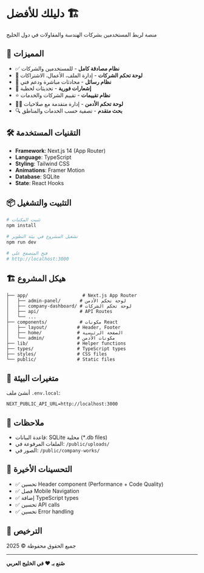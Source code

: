 # دليلك للأفضل 🏗️

منصة لربط المستخدمين بشركات الهندسة والمقاولات في دول الخليج

## 🚀 المميزات

- ✅ **نظام مصادقة كامل** - للمستخدمين والشركات
- 🏢 **لوحة تحكم الشركات** - إدارة الملف، الأعمال، الاشتراكات
- 💬 **نظام رسائل** - محادثات مباشرة ودعم فني
- 🔔 **إشعارات فورية** - تحديثات لحظية
- ⭐ **نظام تقييمات** - تقييم الشركات والخدمات
- 👨‍💼 **لوحة تحكم الأدمن** - إدارة متقدمة مع صلاحيات
- 🔍 **بحث متقدم** - تصفية حسب الخدمات والمناطق

## 🛠️ التقنيات المستخدمة

- **Framework**: Next.js 14 (App Router)
- **Language**: TypeScript
- **Styling**: Tailwind CSS
- **Animations**: Framer Motion
- **Database**: SQLite
- **State**: React Hooks

## 📦 التثبيت والتشغيل

```bash
# تثبيت المكتبات
npm install

# تشغيل المشروع في بيئة التطوير
npm run dev

# فتح المتصفح على
# http://localhost:3000
```

## 🏗️ هيكل المشروع

```
├── app/                    # Next.js App Router
│   ├── admin-panel/       # لوحة تحكم الأدمن
│   ├── company-dashboard/ # لوحة تحكم الشركات
│   ├── api/               # API Routes
│   └── ...
├── components/            # مكونات React
│   ├── layout/           # Header, Footer
│   ├── home/             # الصفحة الرئيسية
│   └── admin/            # مكونات الأدمن
├── lib/                  # Helper functions
├── types/                # TypeScript types
├── styles/               # CSS files
└── public/               # Static files
```

## 🔐 متغيرات البيئة

أنشئ ملف `.env.local`:

```env
NEXT_PUBLIC_API_URL=http://localhost:3000
```

## 📝 ملاحظات

- قاعدة البيانات: SQLite محلية (*.db files)
- الملفات المرفوعة في: `/public/uploads/`
- الصور في: `/public/company-works/`

## 🎨 التحسينات الأخيرة

- ✅ تحسين Header component (Performance + Code Quality)
- ✅ فصل Mobile Navigation
- ✅ إضافة TypeScript types
- ✅ تحسين API calls
- ✅ تحسين Error handling

## 📄 الترخيص

جميع الحقوق محفوظة © 2025

---

**صُنع بـ ❤️ في الخليج العربي**
